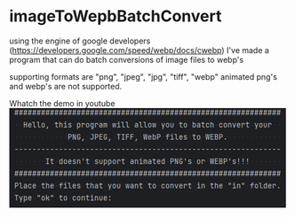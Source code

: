 # imageToWepbBatchConvert
using the engine of google developers (https://developers.google.com/speed/webp/docs/cwebp) I've made a program that can do batch conversions of image files to webp's

supporting formats are "png", "jpeg", "jpg", "tiff", "webp"
animated png's and webp's are not supported.


Whatch the demo in youtube
[![DEMO](webpbatchconvert.png)](https://youtu.be/Tt3T_vvO8io)
